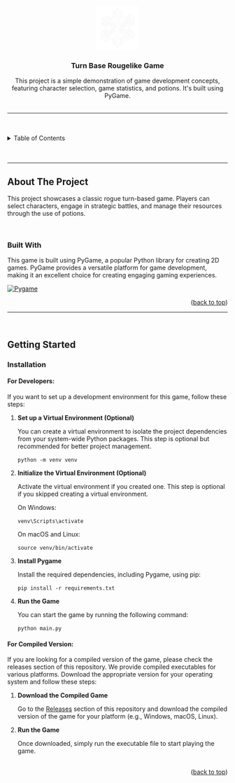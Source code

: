 <a name="readme-top"></a>

<!-- PROJECT LOGO -->
<br />
<div align="center">
  <a href="https://github.com/zyx-0314/">
    <img src="./nyebe_white_cutout.png" alt="Logo" width="100" height="100">
  </a>

  <h3 align="center">Turn Base Rougelike Game</h3>
</div>
<div align="center">
  This project is a simple demonstration of game development concepts, featuring character selection, game statistics, and potions. It's built using PyGame.
</div>

<br />

---

<br />
<br />

<!-- TABLE OF CONTENTS -->

<details>
  <summary>Table of Contents</summary>
  <ol>
    <li>
      <a href="#about-the-project">About The Project</a>
      <ul>
        <li><a href="#built-with">Built With</a></li>
      </ul>
    </li>
    <li>
      <a href="#getting-started">Getting Started</a>
      <ul>
        <li><a href="#installation">Installation</a></li>
      </ul>
    </li>
  </ol>
</details>

<br />
<br />

---

## About The Project

This project showcases a classic rogue turn-based game. Players can select characters, engage in strategic battles, and manage their resources through the use of potions.

<br/>

### Built With

This game is built using PyGame, a popular Python library for creating 2D games. PyGame provides a versatile platform for game development, making it an excellent choice for creating engaging gaming experiences.

[Pygame-url]: https://www.pygame.org/news
[Pygame.com]: https://img.shields.io/badge/Pygame-35495E?style=for-the-badge&logo=pygame&logoColor=4FC08D

[![Pygame][Pygame.com]][Pygame-url]

<div align="right">(<a href="#readme-top">back to top</a>)</div>

---

<br/>

## Getting Started

### Installation

#### For Developers:

If you want to set up a development environment for this game, follow these steps:

1. **Set up a Virtual Environment (Optional)**

   You can create a virtual environment to isolate the project dependencies from your system-wide Python packages. This step is optional but recommended for better project management.

   ```shell
   python -m venv venv
   ```

2. **Initialize the Virtual Environment (Optional)**

   Activate the virtual environment if you created one. This step is optional if you skipped creating a virtual environment.

   On Windows:
   ```shell
   venv\Scripts\activate
   ```

   On macOS and Linux:
   ```shell
   source venv/bin/activate
   ```

3. **Install Pygame**

   Install the required dependencies, including Pygame, using pip:

   ```shell
   pip install -r requirements.txt
   ```

4. **Run the Game**

   You can start the game by running the following command:

   ```shell
   python main.py
   ```

#### For Compiled Version:

If you are looking for a compiled version of the game, please check the releases section of this repository. We provide compiled executables for various platforms. Download the appropriate version for your operating system and follow these steps:

1. **Download the Compiled Game**

   Go to the [Releases](https://github.com/your-username/Turn-Based-Rogue-Game/releases) section of this repository and download the compiled version of the game for your platform (e.g., Windows, macOS, Linux).

2. **Run the Game**

   Once downloaded, simply run the executable file to start playing the game.


<br />

<div align="right">(<a href="#readme-top">back to top</a>)</div>
